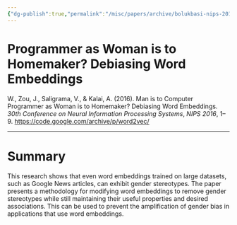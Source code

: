 ```yaml
---
{"dg-publish":true,"permalink":"/misc/papers/archive/bolukbasi-nips-2016/","dgPassFrontmatter":true}
---
```



# Programmer as Woman is to Homemaker? Debiasing Word Embeddings

W., Zou, J., Saligrama, V., & Kalai, A. (2016). Man is to Computer Programmer as Woman is to Homemaker? Debiasing Word Embeddings. _30th Conference on Neural Information Processing Systems_, _NIPS 2016_, 1–9. https://code.google.com/archive/p/word2vec/

---

# Summary

This research shows that even word embeddings trained on large datasets, such as Google News articles, can exhibit gender stereotypes. The paper presents a methodology for modifying word embeddings to remove gender stereotypes while still maintaining their useful properties and desired associations. This can be used to prevent the amplification of gender bias in applications that use word embeddings.